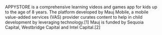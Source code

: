 APPYSTORE is a comprehensive learning videos and games app for kids up to the age of 8 years. The platform developed by Mauj Mobile, a mobile value-added services (VAS) provider curates content to help in child development by leveraging technology.[1] Mauj is funded by Sequoia Capital, Westbridge Capital and Intel Capital.[2]
